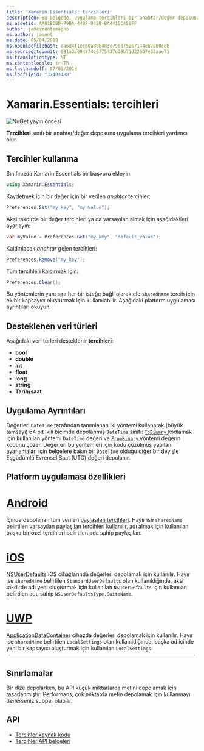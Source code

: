 ```yaml
---
title: 'Xamarin.Essentials: tercihleri'
description: Bu belgede, uygulama tercihleri bir anahtar/değer deposuna kaydeder Xamarin.Essentials tercihleri sınıfında açıklanmaktadır. Bu sınıf ve depolanabilen veri türlerini nasıl kullanılacağını açıklar.
ms.assetid: AA81BCBD-79BA-448F-942B-BA4415CA50FF
author: jamesmontemagno
ms.author: jamont
ms.date: 05/04/2018
ms.openlocfilehash: ca6d4f1ec60a80b483c79dd75267144e67d80c0b
ms.sourcegitcommit: 081a2d094774c6f75437d28b71d22607e33aae71
ms.translationtype: MT
ms.contentlocale: tr-TR
ms.lasthandoff: 07/03/2018
ms.locfileid: "37403480"
---
```

# <a name="xamarinessentials-preferences"></a>Xamarin.Essentials: tercihleri

![NuGet yayın öncesi](~/media/shared/pre-release.png)

**Tercihleri** sınıfı bir anahtar/değer deposuna uygulama tercihleri yardımcı olur.

## <a name="using-preferences"></a>Tercihler kullanma

Sınıfınızda Xamarin.Essentials bir başvuru ekleyin:

```csharp
using Xamarin.Essentials;
```

Kaydetmek için bir değer için bir verilen _anahtar_ tercihler:

```csharp
Preferences.Set("my_key", "my_value");
```

Aksi takdirde bir değer tercihleri ya da varsayılan almak için aşağıdakileri ayarlayın:

```csharp
var myValue = Preferences.Get("my_key", "default_value");
```

Kaldırılacak _anahtar_ gelen tercihleri:

```csharp
Preferences.Remove("my_key");
```

Tüm tercihleri kaldırmak için:

```csharp
Preferences.Clear();
```

Bu yöntemlerin yanı sıra her bir isteğe bağlı olarak ele `sharedName` tercih için ek bir kapsayıcı oluşturmak için kullanılabilir. Aşağıdaki platform uygulaması ayrıntıları okuyun.

## <a name="supported-data-types"></a>Desteklenen veri türleri

Aşağıdaki veri türleri desteklenir **tercihleri**:

- **bool**
- **double**
- **int**
- **float**
- **long**
- **string**
- **Tarih/saat**

## <a name="implementation-details"></a>Uygulama Ayrıntıları

Değerleri `DateTime` tarafından tanımlanan iki yöntemi kullanarak (büyük tamsayı) 64 bit ikili biçimde depolanmış `DateTime` sınıfı: [ `ToBinary` ](xref:System.DateTime.ToBinary) kodlamak için kullanılan yöntemi `DateTime` değeri ve [ `FromBinary` ](xref:System.DateTime.FromBinary(System.Int64)) yöntemi değerin kodunu çözer. Değerleri bu yöntemleri için kodu çözülmüş yapılan ayarlamaları için belgelere bakın bir `DateTime` olduğu diğer bir deyişle Eşgüdümlü Evrensel Saat (UTC) değeri depolanır.

## <a name="platform-implementation-specifics"></a>Platform uygulaması özellikleri

# <a name="androidtabandroid"></a>[Android](#tab/android)

İçinde depolanan tüm verileri [paylaşılan tercihleri](https://developer.android.com/training/data-storage/shared-preferences.html). Hayır ise `sharedName` belirtilen varsayılan paylaşılan tercihleri kullanılır, adı almak için kullanılan başka bir **özel** tercihleri belirtilen ada sahip paylaşılan.

# <a name="iostabios"></a>[iOS](#tab/ios)

[NSUserDefaults](https://docs.microsoft.com/en-us/xamarin/ios/app-fundamentals/user-defaults) iOS cihazlarında değerleri depolamak için kullanılır. Hayır ise `sharedName` belirtilen `StandardUserDefaults` olan kullanıldığında, aksi takdirde adı yeni oluşturmak için kullanılan `NSUserDefaults` için kullanılan belirtilen ada sahip `NSUserDefaultsType.SuiteName`.

# <a name="uwptabuwp"></a>[UWP](#tab/uwp)

[ApplicationDataContainer](https://docs.microsoft.com/en-us/uwp/api/windows.storage.applicationdatacontainer) cihazda değerleri depolamak için kullanılır. Hayır ise `sharedName` belirtilen `LocalSettings` olan kullanıldığında, başka ad içinde yeni bir kapsayıcı oluşturmak için kullanılan `LocalSettings`.

--------------

## <a name="limitations"></a>Sınırlamalar

Bir dize depolarken, bu API küçük miktarlarda metini depolamak için tasarlanmıştır.  Performans, çok miktarda metin depolamak için kullanmayı denerseniz subpar olabilir.

## <a name="api"></a>API

- [Tercihler kaynak kodu](https://github.com/xamarin/Essentials/tree/master/Xamarin.Essentials/Preferences)
- [Tercihler API belgeleri](xref:Xamarin.Essentials.Preferences)
